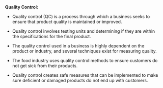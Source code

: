 ﻿**Quality Control:** 

- Quality control (QC) is a process through which a business seeks to ensure that product quality is maintained or improved.

- Quality control involves testing units and determining if they are within the specifications for the final product.


- The quality control used in a business is highly dependent on the product or industry, and several techniques exist for measuring quality.

- The food industry uses quality control methods to ensure customers do not get sick from their products.


- Quality control creates safe measures that can be implemented to make sure deficient or damaged products do not end up with customers.

